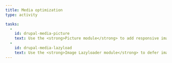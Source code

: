 ```yaml
---
title: Media optimization
type: activity

tasks:
  -
    id: drupal-media-picture
    text: Use the <strong>Picture module</strong> to add responsive images to your site.
  -
    id: drupal-media-lazyload
    text: Use the <strong>Image Lazyloader module</strong> to defer images until they are actually seen.
---
```

